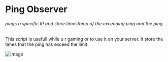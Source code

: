 # Ping Observer


###### pings a specific IP and store timestamp of the exceeding ping and the ping

This script is usefull while u r gaming or to use it on your server. 
It store the times that the ping has exceed the limit.


![image](image.png)

